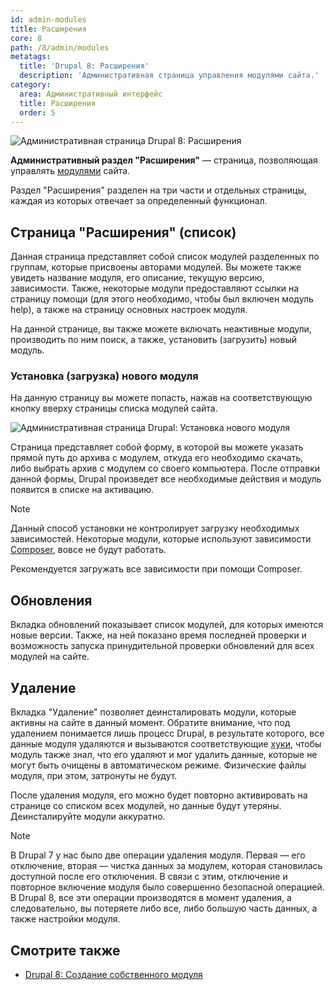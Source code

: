```yaml
---
id: admin-modules
title: Расширения
core: 8
path: /8/admin/modules
metatags:
  title: 'Drupal 8: Расширения'
  description: 'Административная страница управления модулями сайта.'
category:
  area: Административный интерфейс
  title: Расширения
  order: 5
---
```


![Административная страница Drupal 8: Расширения](https://i.imgur.com/CsCnAJS.png)

**Административный раздел "Расширения"** — страница, позволяющая управлять [модулями](../modules/modules.md) сайта.

Раздел "Расширения" разделен на три части и отдельных страницы, каждая из которых отвечает за определенный функционал.

## Страница "Расширения" (список)

Данная страница представляет собой список модулей разделенных по группам, которые присвоены авторами модулей. Вы можете также увидеть название модуля, его описание, текущую версию, зависимости. Также, некоторые модули предоставляют ссылки на страницу помощи (для этого необходимо, чтобы был включен модуль help), а также на страницу основных настроек модуля.

На данной странице, вы также можете включать неактивные модули, производить по ним поиск, а также, установить (загрузить) новый модуль.

### Установка (загрузка) нового модуля

На данную страницу вы можете попасть, нажав на соответствующую кнопку вверху страницы списка модулей сайта.

![Административная страница Drupal: Установка нового модуля](https://i.imgur.com/Sp5HMvx.png)

Страница представляет собой форму, в которой вы можете указать прямой путь до архива с модулем, откуда его необходимо скачать, либо выбрать архив с модулем со своего компьютера. После отправки данной формы, Drupal произведет все необходимые действия и модуль появится в списке на активацию.

> [!NOTE]
> Данный способ установки не контролирует загрузку необходимых зависимостей. Некоторые модули, которые используют зависимости [Composer](../../composer/composer.md), вовсе не будут работать.
>
> Рекомендуется загружать все зависимости при помощи Composer.

## Обновления

Вкладка обновлений показывает список модулей, для которых имеются новые версии. Также, на ней показано время последней проверки и возможность запуска принудительной проверки обновлений для всех модулей на сайте.

## Удаление

Вкладка "Удаление" позволяет деинсталировать модули, которые активны на сайте в данный момент. Обратите внимание, что под удалением понимается лишь процесс Drupal, в результате которого, все данные модуля удаляются и вызываются соответствующие [хуки](../hooks/hooks.md), чтобы модуль также знал, что его удаляют и мог удалить данные, которые не могут быть очищены в автоматическом режиме. Физические файлы модуля, при этом, затронуты не будут.

После удаления модуля, его можно будет повторно активировать на странице со списком всех модулей, но данные будут утеряны. Деинсталируйте модули аккуратно.

> [!NOTE]
> В Drupal 7 у нас было две операции удаления модуля. Первая — его отключение, вторая — чистка данных за модулем, которая становилась доступной после его отключения. В связи с этим, отключение и повторное включение модуля было совершенно безопасной операцией. В Drupal 8, все эти операции производятся в момент удаления, а следовательно, вы потеряете либо все, либо большую часть данных, а также настройки модуля.

## Смотрите также

- [Drupal 8: Создание собственного модуля](../modules/create-module.md)
